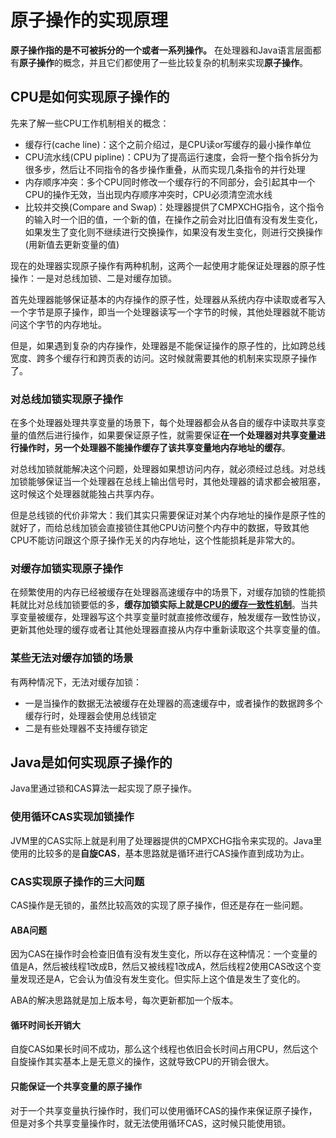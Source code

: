# 原子操作的实现原理

**原子操作指的是不可被拆分的一个或者一系列操作。**
在处理器和Java语言层面都有**原子操作**的概念，并且它们都使用了一些比较复杂的机制来实现**原子操作**。

## CPU是如何实现原子操作的

先来了解一些CPU工作机制相关的概念：
- 缓存行(cache line)：这个之前介绍过，是CPU读or写缓存的最小操作单位
- CPU流水线(CPU pipline)：CPU为了提高运行速度，会将一整个指令拆分为很多步，然后让不同指令的各步操作重叠，从而实现几条指令的并行处理
- 内存顺序冲突：多个CPU同时修改一个缓存行的不同部分，会引起其中一个CPU的操作无效，当出现内存顺序冲突时，CPU必须清空流水线
- 比较并交换(Compare and Swap)：处理器提供了CMPXCHG指令，这个指令的输入时一个旧的值，一个新的值，在操作之前会对比旧值有没有发生变化，如果发生了变化则不继续进行交换操作，如果没有发生变化，则进行交换操作(用新值去更新变量的值)

现在的处理器实现原子操作有两种机制，这两个一起使用才能保证处理器的原子性操作：一是对总线加锁、二是对缓存加锁。

首先处理器能够保证基本的内存操作的原子性，处理器从系统内存中读取或者写入一个字节是原子操作，即当一个处理器读写一个字节的时候，其他处理器就不能访问这个字节的内存地址。

但是，如果遇到复杂的内存操作，处理器是不能保证操作的原子性的，比如跨总线宽度、跨多个缓存行和跨页表的访问。这时候就需要其他的机制来实现原子操作了。

### 对总线加锁实现原子操作

在多个处理器处理共享变量的场景下，每个处理器都会从各自的缓存中读取共享变量的值然后进行操作，如果要保证原子性，就需要保证**在一个处理器对共享变量进行操作时，另一个处理器不能操作缓存了该共享变量地内存地址的缓存**。

对总线加锁就能解决这个问题，处理器如果想访问内存，就必须经过总线。对总线加锁能够保证当一个处理器在总线上输出信号时，其他处理器的请求都会被阻塞，这时候这个处理器就能独占共享内存。

但是总线锁的代价非常大：我们其实只需要保证对某个内存地址的操作是原子性的就好了，而给总线加锁会直接锁住其他CPU访问整个内存中的数据，导致其他CPU不能访问跟这个原子操作无关的内存地址，这个性能损耗是非常大的。

### 对缓存加锁实现原子操作

在频繁使用的内存已经被缓存在处理器高速缓存中的场景下，对缓存加锁的性能损耗就比对总线加锁要低的多，**缓存加锁实际上就是[CPU的缓存一致性机制](MESI.md)**。当共享变量被缓存，处理器写这个共享变量时就直接修改缓存，触发缓存一致性协议，更新其他处理的缓存或者让其他处理器直接从内存中重新读取这个共享变量的值。

### 某些无法对缓存加锁的场景

有两种情况下，无法对缓存加锁：
- 一是当操作的数据无法被缓存在处理器的高速缓存中，或者操作的数据跨多个缓存行时，处理器会使用总线锁定
- 二是有些处理器不支持缓存锁定

## Java是如何实现原子操作的

Java里通过锁和CAS算法一起实现了原子操作。

### 使用循环CAS实现加锁操作

JVM里的CAS实际上就是利用了处理器提供的CMPXCHG指令来实现的。Java里使用的比较多的是**自旋CAS**，基本思路就是循环进行CAS操作直到成功为止。

### CAS实现原子操作的三大问题

CAS操作是无锁的，虽然比较高效的实现了原子操作，但还是存在一些问题。

#### ABA问题

因为CAS在操作时会检查旧值有没有发生变化，所以存在这种情况：一个变量的值是A，然后被线程1改成B，然后又被线程1改成A，然后线程2使用CAS改这个变量发现还是A，它会认为值没有发生变化。但实际上这个值是发生了变化的。

ABA的解决思路就是加上版本号，每次更新都加一个版本。

#### 循环时间长开销大

自旋CAS如果长时间不成功，那么这个线程也依旧会长时间占用CPU，然后这个自旋操作其实基本上是无意义的操作，这就导致CPU的开销会很大。

#### 只能保证一个共享变量的原子操作

对于一个共享变量执行操作时，我们可以使用循环CAS的操作来保证原子操作，但是对多个共享变量操作时，就无法使用循环CAS，这时候只能使用锁。
